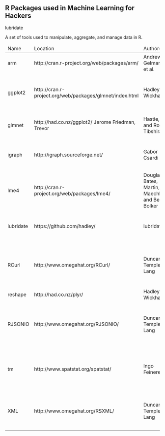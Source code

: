 R Packages used in Machine Learning for Hackers
-------------------

lubridate

<table>
<thead><td>Name </td><td>Location </td><td>Author(s)</td><td> Description and use</td></thead>

<tr>
  <td>arm</td>
  <td> http://cran.r-project.org/web/packages/arm/</td>
  <td>Andrew Gelman, et al.</td>
  <td> Package for doing multilevel/hierarchical regression models.</td>
</tr>
<tr>
  <td>ggplot2</td>
  <td>http://cran.r-project.org/web/packages/glmnet/index.html</td>
  <td>Hadley Wickham</td>
  <td>An implementation of the grammar of graphics in R. The premier package for creating highquality graphics.</td>
</tr>
<tr>
  <td>glmnet</td>
  <td>http://had.co.nz/ggplot2/ Jerome Friedman, Trevor</td>
  <td>Hastie, and Rob Tibshirani</td>
  <td>Lasso and elastic-net regularized generalized linear models.</td>
</tr>
<tr>
  <td>igraph</td>
  <td>http://igraph.sourceforge.net/</td>
  <td> Gabor Csardi</td>
  <td>Routines for simple graphs and network analysis. Used for representing social networks.</td>
</tr>
<tr>
  <td>lme4</td>
  <td>http://cran.r-project.org/web/packages/lme4/</td>
  <td>Douglas Bates, Martin, Maechler, and Ben Bolker</td>
  <td>Provides functions for creating linear and generalized mixed-effects models.</td>
</tr>
<tr>
  <td>lubridate</td>
  <td>https://github.com/hadley/</td>
  <td>lubridate</td>
  <td>Hadley Wickham Provides convenience function to making working with dates in R easier.</td>
</tr>
<tr>
  <td>RCurl</td>
  <td>http://www.omegahat.org/RCurl/</td>
  <td>Duncan Temple Lang</td>
  <td>Provides an R interface to the libcurl library for interacting with the HTTP protocol. Used to import raw data from the Web.</td>
</tr>
<tr>
  <td>reshape</td>
  <td>http://had.co.nz/plyr/</td>
  <td>Hadley Wickham</td>
  </td>A set of tools used to manipulate, aggregate, and manage data in R.</td>
</tr>
<tr>
  <td>RJSONIO</td>
  <td>http://www.omegahat.org/RJSONIO/</td>
  <td>Duncan Temple Lang</td>
  <td>Provides functions for reading and writing JavaScript Object Notation (JSON). Used to parse data from web-based APIs.</td>
</tr>
<tr>
  <td>tm</td>
  <td>http://www.spatstat.org/spatstat/</td>
  <td>Ingo Feinerer</td>
  <td>A collection of functions for performing text mining in R. Used to work with unstructured text data.</td>
</tr>
<tr>
  <td>XML</td>
  <td>http://www.omegahat.org/RSXML/</td>
  <td>Duncan Temple Lang</td>
  <td>Provides the facility to parse XML and HTML documents. Used to extract structured data
from the Web.
</table>
